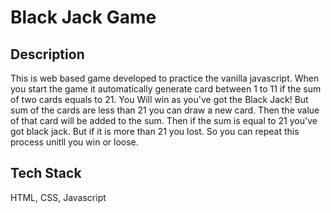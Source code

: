 # Black Jack Game

## Description

This is web based game developed to practice the vanilla javascript.
When you start the game it automatically generate card between 1 to 11
if the sum of two cards equals to 21. You Will win as you've got the
Black Jack! But sum of the cards are less than 21 you can draw a new
card. Then the value of that card will be added to the sum. 
Then if the sum is equal to 21 you've got black jack. But if it is more
than 21 you lost. So you can repeat this process unitll you win or loose.




## Tech Stack

HTML, CSS, Javascript
